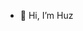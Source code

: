 - 👋 Hi, I’m Huz

<!---
Huzi0P/Huzi0P is a ✨ special ✨ repository because its `README.md` (this file) appears on your GitHub profile.
You can click the Preview link to take a look at your changes.
--->
